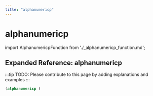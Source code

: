 ```yaml
---
title: "alphanumericp"
---
```


# alphanumericp

import AlphanumericpFunction from './_alphanumericp_function.md';

<AlphanumericpFunction />

## Expanded Reference: alphanumericp

:::tip
TODO: Please contribute to this page by adding explanations and examples
:::

```lisp
(alphanumericp )
```
